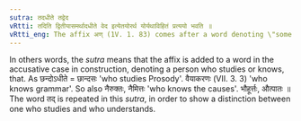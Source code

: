 ```yaml
---
sutra: तदधीते तद्वेद
vRtti: तदिति द्वितीयासमर्थादधीते वेद इत्येतयोरर्थ योर्यथाविहितं प्रत्ययो भवति ॥
vRtti_eng: The affix अण् (1V. 1. 83) comes after a word denoting \"some subject of study\", in the sense of \"who has studied that or who understands that\".
---
```

In others words, the _sutra_ means that the affix is added to a word in the accusative case in construction, denoting a person who studies or knows, that. As छन्दोऽधीते = छान्दसः 'who studies Prosody'. वैयाकरणः (VII. 3. 3) 'who knows grammar'. So also नैरुक्तः, नैमित्तः 'who knows the causes'. भौहूर्त्तः, औत्पातः ॥ The word तद् is repeated in this _sutra_, in order to show a distinction between one who studies and who understands.
